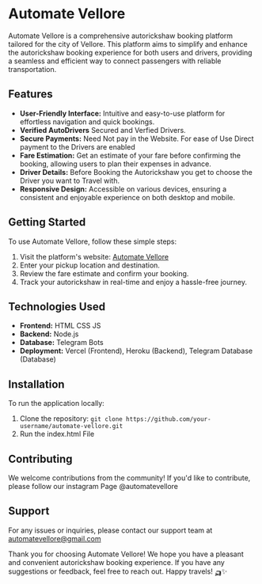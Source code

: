 # Automate Vellore

Automate Vellore is a comprehensive autorickshaw booking platform tailored for the city of Vellore. This platform aims to simplify and enhance the autorickshaw booking experience for both users and drivers, providing a seamless and efficient way to connect passengers with reliable transportation.

## Features

- **User-Friendly Interface:** Intuitive and easy-to-use platform for effortless navigation and quick bookings.
- **Verified AutoDrivers** Secured and Verfied Drivers. 
- **Secure Payments:** Need Not pay in the Website. For ease of Use Direct payment to the Drivers are enabled
- **Fare Estimation:** Get an estimate of your fare before confirming the booking, allowing users to plan their expenses in advance.
- **Driver Details:** Before Booking the Autorickshaw you get to choose the Driver you want to Travel with.
- **Responsive Design:** Accessible on various devices, ensuring a consistent and enjoyable experience on both desktop and mobile.

## Getting Started

To use Automate Vellore, follow these simple steps:

1. Visit the platform's website: [Automate Vellore](https://automatevellore.vercel.app)
2. Enter your pickup location and destination.
3. Review the fare estimate and confirm your booking.
4. Track your autorickshaw in real-time and enjoy a hassle-free journey.

## Technologies Used

- **Frontend:** HTML CSS JS
- **Backend:** Node.js 
- **Database:** Telegram Bots
- **Deployment:** Vercel (Frontend), Heroku (Backend), Telegram Database (Database)

## Installation

To run the application locally:

1. Clone the repository: `git clone https://github.com/your-username/automate-vellore.git`
2. Run the index.html File

## Contributing

We welcome contributions from the community! If you'd like to contribute, please follow our instagram Page @automatevellore

## Support

For any issues or inquiries, please contact our support team at automatevellore@gmail.com



Thank you for choosing Automate Vellore! We hope you have a pleasant and convenient autorickshaw booking experience. If you have any suggestions or feedback, feel free to reach out. Happy travels! 🛺✨
